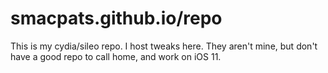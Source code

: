# smacpats.github.io/repo

This is my cydia/sileo repo. I host tweaks here. They aren't mine, but don't have a good repo to call home, and work on iOS 11. 
